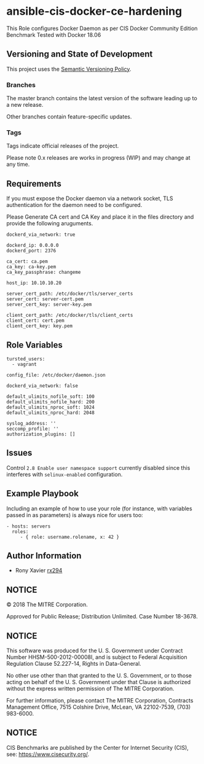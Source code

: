 ansible-cis-docker-ce-hardening
=========

This Role configures Docker Daemon as per CIS Docker Community Edition Benchmark
Tested with Docker 18.06

## Versioning and State of Development
This project uses the [Semantic Versioning Policy](https://semver.org/). 

### Branches
The master branch contains the latest version of the software leading up to a new release. 

Other branches contain feature-specific updates. 

### Tags
Tags indicate official releases of the project.

Please note 0.x releases are works in progress (WIP) and may change at any time.   

Requirements
------------

If you must expose the Docker daemon via a network socket, TLS authentication for the daemon need to be configured.

Please Generate CA cert and CA Key and place it in the files directory and provide the following aruguments.

```
dockerd_via_network: true

dockerd_ip: 0.0.0.0
dockerd_port: 2376

ca_cert: ca.pem
ca_key: ca-key.pem
ca_key_passphrase: changeme

host_ip: 10.10.10.20

server_cert_path: /etc/docker/tls/server_certs
server_cert: server-cert.pem
server_cert_key: server-key.pem

client_cert_path: /etc/docker/tls/client_certs
client_cert: cert.pem
client_cert_key: key.pem
```

Role Variables
--------------
```
tursted_users:
  - vagrant

config_file: /etc/docker/daemon.json

dockerd_via_network: false

default_ulimits_nofile_soft: 100
default_ulimits_nofile_hard: 200
default_ulimits_nproc_soft: 1024
default_ulimits_nproc_hard: 2048

syslog_address: ''
seccomp_profile: ''
authorization_plugins: []
```

Issues
------

Control `2.8 Enable user namespace support` currently disabled since this interferes with `selinux-enabled` configuration.

Example Playbook
----------------

Including an example of how to use your role (for instance, with variables passed in as parameters) is always nice for users too:

    - hosts: servers
      roles:
         - { role: username.rolename, x: 42 }


Author Information
------------------

- Rony Xavier [rx294](https://github.com/rx294)

## NOTICE 

© 2018 The MITRE Corporation.

Approved for Public Release; Distribution Unlimited. Case Number 18-3678.  

## NOTICE

This software was produced for the U. S. Government under Contract Number HHSM-500-2012-00008I, and is subject to Federal Acquisition Regulation Clause 52.227-14, Rights in Data-General.  

No other use other than that granted to the U. S. Government, or to those acting on behalf of the U. S. Government under that Clause is authorized without the express written permission of The MITRE Corporation. 

For further information, please contact The MITRE Corporation, Contracts Management Office, 7515 Colshire Drive, McLean, VA  22102-7539, (703) 983-6000.

## NOTICE

CIS Benchmarks are published by the Center for Internet Security (CIS), see: https://www.cisecurity.org/.
